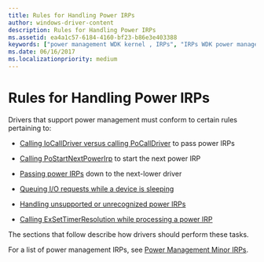 ```yaml
---
title: Rules for Handling Power IRPs
author: windows-driver-content
description: Rules for Handling Power IRPs
ms.assetid: ea4a1c57-6184-4160-bf23-b86e3e403388
keywords: ["power management WDK kernel , IRPs", "IRPs WDK power management", "power IRPs WDK kernel", "power IRPs WDK kernel , rules", "I/O request packets WDK power management"]
ms.date: 06/16/2017
ms.localizationpriority: medium
---
```


# Rules for Handling Power IRPs





Drivers that support power management must conform to certain rules pertaining to:

* [Calling IoCallDriver versus calling PoCallDriver](calling-iocalldriver-versus-calling-pocalldriver.md) to pass power IRPs

* [Calling PoStartNextPowerIrp](calling-postartnextpowerirp.md) to start the next power IRP

* [Passing power IRPs](passing-power-irps.md) down to the next-lower driver

* [Queuing I/O requests while a device is sleeping](queuing-i-o-requests-while-a-device-is-sleeping.md)

* [Handling unsupported or unrecognized power IRPs](handling-unsupported-or-unrecognized-power-irps.md)

* [Calling ExSetTimerResolution while processing a power IRP](calling-exsettimerresolution-while-processing-a-power-irp.md)

The sections that follow describe how drivers should perform these tasks.

For a list of power management IRPs, see [Power Management Minor IRPs](power-management-minor-irps.md).

 




